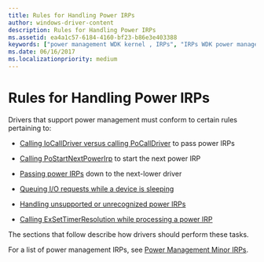 ```yaml
---
title: Rules for Handling Power IRPs
author: windows-driver-content
description: Rules for Handling Power IRPs
ms.assetid: ea4a1c57-6184-4160-bf23-b86e3e403388
keywords: ["power management WDK kernel , IRPs", "IRPs WDK power management", "power IRPs WDK kernel", "power IRPs WDK kernel , rules", "I/O request packets WDK power management"]
ms.date: 06/16/2017
ms.localizationpriority: medium
---
```


# Rules for Handling Power IRPs





Drivers that support power management must conform to certain rules pertaining to:

* [Calling IoCallDriver versus calling PoCallDriver](calling-iocalldriver-versus-calling-pocalldriver.md) to pass power IRPs

* [Calling PoStartNextPowerIrp](calling-postartnextpowerirp.md) to start the next power IRP

* [Passing power IRPs](passing-power-irps.md) down to the next-lower driver

* [Queuing I/O requests while a device is sleeping](queuing-i-o-requests-while-a-device-is-sleeping.md)

* [Handling unsupported or unrecognized power IRPs](handling-unsupported-or-unrecognized-power-irps.md)

* [Calling ExSetTimerResolution while processing a power IRP](calling-exsettimerresolution-while-processing-a-power-irp.md)

The sections that follow describe how drivers should perform these tasks.

For a list of power management IRPs, see [Power Management Minor IRPs](power-management-minor-irps.md).

 




